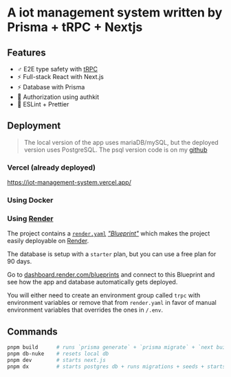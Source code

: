 # A iot management system written by Prisma + tRPC + Nextjs

## Features

- ♂️ E2E type safety with [tRPC](https://trpc.io)
- ⚡ Full-stack React with Next.js
- ⚡ Database with Prisma
- 🔐 Authorization using authkit
- 🎨 ESLint + Prettier

## Deployment

> The local version of the app uses mariaDB/mySQL, but the deployed version uses PostgreSQL.
> The psql version code is on my [github](https://github.com/liuxinyuanxy/iot-management-system)

### Vercel (already deployed)

https://iot-management-system.vercel.app/

### Using Docker

### Using [Render](https://render.com/)

The project contains a [`render.yaml`](./render.yaml) [_"Blueprint"_](https://render.com/docs/blueprint-spec) which makes the project easily deployable on [Render](https://render.com/).

The database is setup with a `starter` plan, but you can use a free plan for 90 days.

Go to [dashboard.render.com/blueprints](https://dashboard.render.com/blueprints) and connect to this Blueprint and see how the app and database automatically gets deployed.

You will either need to create an environment group called `trpc` with environment variables or remove that from `render.yaml` in favor of manual environment variables that overrides the ones in `/.env`.


## Commands

```bash
pnpm build      # runs `prisma generate` + `prisma migrate` + `next build`
pnpm db-nuke    # resets local db
pnpm dev        # starts next.js
pnpm dx         # starts postgres db + runs migrations + seeds + starts next.js
```
